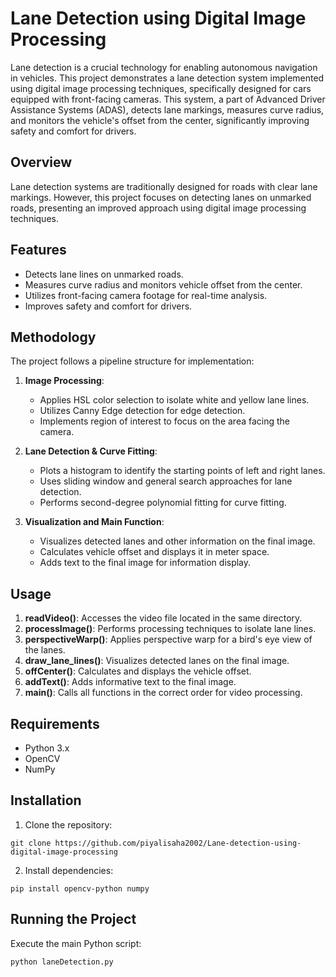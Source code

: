 # Lane Detection using Digital Image Processing

Lane detection is a crucial technology for enabling autonomous navigation in vehicles. This project demonstrates a lane detection system implemented using digital image processing techniques, specifically designed for cars equipped with front-facing cameras. This system, a part of Advanced Driver Assistance Systems (ADAS), detects lane markings, measures curve radius, and monitors the vehicle's offset from the center, significantly improving safety and comfort for drivers.

## Overview

Lane detection systems are traditionally designed for roads with clear lane markings. However, this project focuses on detecting lanes on unmarked roads, presenting an improved approach using digital image processing techniques.

## Features

- Detects lane lines on unmarked roads.
- Measures curve radius and monitors vehicle offset from the center.
- Utilizes front-facing camera footage for real-time analysis.
- Improves safety and comfort for drivers.

## Methodology

The project follows a pipeline structure for implementation:

1. **Image Processing**: 
   - Applies HSL color selection to isolate white and yellow lane lines.
   - Utilizes Canny Edge detection for edge detection.
   - Implements region of interest to focus on the area facing the camera.

2. **Lane Detection & Curve Fitting**:
   - Plots a histogram to identify the starting points of left and right lanes.
   - Uses sliding window and general search approaches for lane detection.
   - Performs second-degree polynomial fitting for curve fitting.

3. **Visualization and Main Function**:
   - Visualizes detected lanes and other information on the final image.
   - Calculates vehicle offset and displays it in meter space.
   - Adds text to the final image for information display.

## Usage

1. **readVideo()**: Accesses the video file located in the same directory.
2. **processImage()**: Performs processing techniques to isolate lane lines.
3. **perspectiveWarp()**: Applies perspective warp for a bird's eye view of the lanes.
4. **draw_lane_lines()**: Visualizes detected lanes on the final image.
5. **offCenter()**: Calculates and displays the vehicle offset.
6. **addText()**: Adds informative text to the final image.
7. **main()**: Calls all functions in the correct order for video processing.

## Requirements

- Python 3.x
- OpenCV
- NumPy

## Installation

1. Clone the repository:

```
git clone https://github.com/piyalisaha2002/Lane-detection-using-digital-image-processing
```

2. Install dependencies:

```
pip install opencv-python numpy
```

## Running the Project

Execute the main Python script:

```
python laneDetection.py
```
